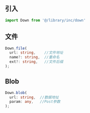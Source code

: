 ## 引入
```javascript
import Down from '@/library/inc/down'
```

## 文件
```typescript
Down.file(
  url: string,    //文件地址
  name?: string,  //重命名
  ext?: string,   //文件后缀
);
```

## Blob
```typescript
Down.blob(
  url: string,  //数据地址
  param: any,   //Post参数
);
```

